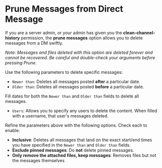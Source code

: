 # Prune Messages from Direct Message

If you are a server admin, or your admin has given you the **clean-channel-history** permission, the **prune messages** option allows you to delete messages from a DM swiftly.

_Note: Messages and files deleted with this option are deleted forever and cannot be recovered. Be careful and double-check your arguments before pressing Prune._

Use the following parameters to delete specific messages:

* `Newer than`: Deletes all messages posted **after** a particular date.
* `Older than`: Deletes all messages posted **before** a particular date.

Fill dates for both the `Newer than` and `Older than` fields to delete all messages.

* `Users`: Allows you to specify any users to delete the content. When filled with a username, that user's messages deleted.

Refine the parameters above with the following options. Check each to enable:

* **Inclusive**: Deletes all messages that land on the exact start/end times you have specified in the `Newer than` and `Older than` fields.
* **Exclude pinned messages**: Do **not** delete pinned messages.
* **Only remove the attached files, keep messages**: Removes files but not the messages themselves
